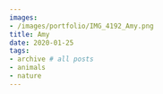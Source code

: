 ```yaml
---
images:
- /images/portfolio/IMG_4192_Amy.png
title: Amy
date: 2020-01-25
tags:
- archive # all posts
- animals
- nature
---
```

